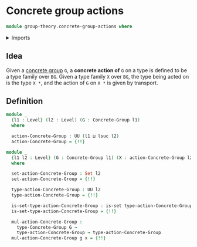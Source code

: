 # Concrete group actions

```agda
module group-theory.concrete-group-actions where
```

<details><summary>Imports</summary>

```agda
open import foundation.function-types
open import foundation.sets
open import foundation.transport-along-identifications
open import foundation.universe-levels

open import group-theory.concrete-groups
```

</details>

## Idea

Given a [concrete group](group-theory.concrete-groups.md) `G`, a **concrete
action of** `G` on a type is defined to be a type family over `BG`. Given a type
family `X` over `BG`, the type being acted on is the type `X *`, and the action
of `G` on `X *` is given by transport.

## Definition

```agda
module _
  {l1 : Level} (l2 : Level) (G : Concrete-Group l1)
  where

  action-Concrete-Group : UU (l1 ⊔ lsuc l2)
  action-Concrete-Group = {!!}

module _
  {l1 l2 : Level} (G : Concrete-Group l1) (X : action-Concrete-Group l2 G)
  where

  set-action-Concrete-Group : Set l2
  set-action-Concrete-Group = {!!}

  type-action-Concrete-Group : UU l2
  type-action-Concrete-Group = {!!}

  is-set-type-action-Concrete-Group : is-set type-action-Concrete-Group
  is-set-type-action-Concrete-Group = {!!}

  mul-action-Concrete-Group :
    type-Concrete-Group G →
    type-action-Concrete-Group → type-action-Concrete-Group
  mul-action-Concrete-Group g x = {!!}
```

